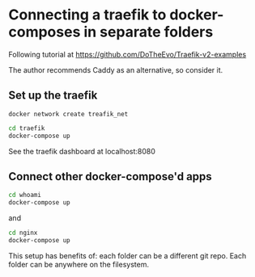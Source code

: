 # Connecting a traefik to docker-composes in separate folders

Following tutorial at https://github.com/DoTheEvo/Traefik-v2-examples

The author recommends Caddy as an alternative, so consider it.

## Set up the traefik

`docker network create treafik_net`

```bash
cd traefik
docker-compose up
```

See the traefik dashboard at localhost:8080

## Connect other docker-compose'd apps

```bash
cd whoami
docker-compose up
```

and

```bash
cd nginx
docker-compose up
```

This setup has benefits of:  each folder can be a different git repo.  Each folder can be anywhere on the filesystem.
